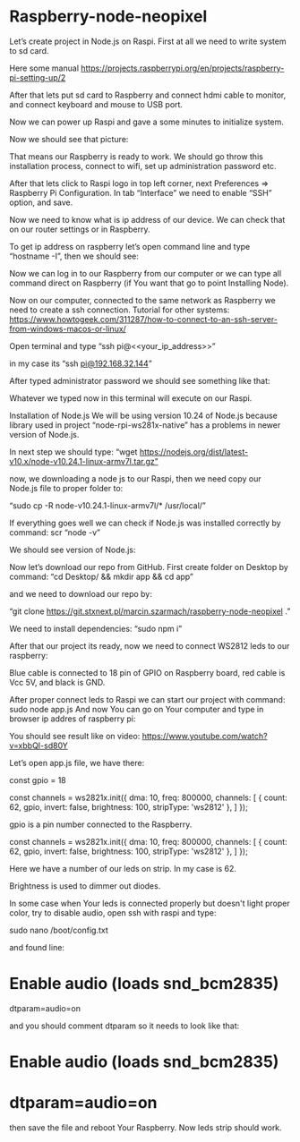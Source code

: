 # Raspberry-node-neopixel

Let’s create project in Node.js on Raspi. First at all we need to write system to sd card.

Here some manual https://projects.raspberrypi.org/en/projects/raspberry-pi-setting-up/2

After that lets put sd card to Raspberry and connect hdmi cable to monitor, and connect keyboard and mouse to USB port. 

Now we can power up Raspi and gave a some minutes to initialize system. 

Now we should see that picture: 


That means our Raspberry is ready to work. We should go throw this installation process, connect to wifi, set up administration password etc.

After that lets click to Raspi logo in top left corner, next Preferences => Raspberry Pi Configuration. In tab “Interface” we need to enable “SSH” option, and save.

Now we need to know what is ip address of our device. We can check that on our router settings or in Raspberry. 

To get ip address on raspberry let’s open command line and type “hostname -I”, then we should see:


Now we can log in to our Raspberry from our computer or we can type all command direct on Raspberry (if You want that go to point Installing Node).

Now on our computer, connected to the same network as Raspberry we need to create a ssh connection. Tutorial for other systems: https://www.howtogeek.com/311287/how-to-connect-to-an-ssh-server-from-windows-macos-or-linux/
 
Open terminal and type 
“ssh pi@<<your_ip_address>>” 

in my case its
“ssh pi@192.168.32.144”

After typed administrator password we should see something like that:


Whatever we typed now in this terminal will execute on our Raspi. 

Installation of Node.js
We will be using version 10.24 of Node.js because library used in project “node-rpi-ws281x-native” has a problems in newer version of Node.js.

In next step we should type:
“wget https://nodejs.org/dist/latest-v10.x/node-v10.24.1-linux-armv7l.tar.gz”

now, we downloading a node js to our Raspi, then we need copy our Node.js file to proper folder to: 

“sudo cp -R node-v10.24.1-linux-armv7l/* /usr/local/”

If everything goes well we can check if Node.js was installed correctly by command:
scr
“node -v”

We should see version of Node.js:


Now let’s download our repo from GitHub. First create folder on Desktop by command: 
“cd Desktop/ && mkdir app && cd app”

and we need to download our repo by:

“git clone https://git.stxnext.pl/marcin.szarmach/raspberry-node-neopixel .”

We need to install dependencies: 
“sudo npm i”

After that our project its ready, now we need to connect WS2812 leds to our raspberry:



Blue cable is connected to 18 pin of GPIO on Raspberry board, red cable is Vcc 5V, and black is GND.

After proper connect leds to Raspi we can start our project with command:
sudo node app.js
And now You can go on Your computer and type in browser ip addres of raspberry pi:

You should see result like on video:
https://www.youtube.com/watch?v=xbbQI-sd80Y


Let’s open app.js file, we have there:

const gpio = 18

const channels = ws2821x.init({
    dma: 10,
    freq: 800000,
    channels: [
        { count: 62, gpio, invert: false, brightness: 100, stripType: 'ws2812' },
    ]
});

gpio is a pin number connected to the Raspberry.

const channels = ws2821x.init({
    dma: 10,
    freq: 800000,
    channels: [
        { count: 62, gpio, invert: false, brightness: 100, stripType: 'ws2812' },
    ]
});

Here we have a number of our leds on strip. In my case is 62.

Brightness is used to dimmer out diodes.

In some case when Your leds is connected properly but doesn't light proper color, try to disable audio, open ssh with raspi and type:

sudo nano /boot/config.txt

and found line:

# Enable audio (loads snd_bcm2835)
dtparam=audio=on

and you should comment dtparam so it needs to look like that:

# Enable audio (loads snd_bcm2835)
# dtparam=audio=on

then save the file and reboot Your Raspberry. Now leds strip should work.
